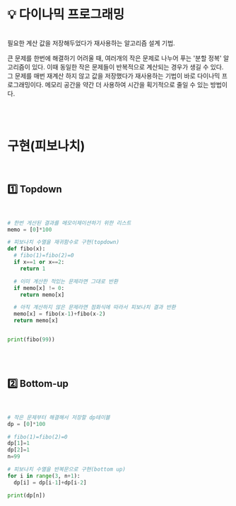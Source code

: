 # 💡 다이나믹 프로그래밍
<br>
  필요한 계산 값을 저장해두었다가 재사용하는 알고리즘 설계 기법.
  
  큰 문제를 한번에 해결하기 어려울 때, 여러개의 작은 문제로 나누어 푸는 '분할 정복' 알고리즘이 있다. 
  이때 동일한 작은 문제들이 반복적으로 계산되는 경우가 생길 수 있다. 
  그 문제를 매번 재계산 하지 않고 값을 저장했다가 재사용하는 기법이 바로 다이나믹 프로그래밍이다. 
  메모리 공간을 약간 더 사용하여 시간을 획기적으로 줄일 수 있는 방법이다.
  
<br>
<br>

# 구현(피보나치)
<br>

## 1️⃣ Topdown
<br>

```python
# 한번 게산된 결과를 메모이제이션하기 위한 리스트
memo = [0]*100

# 피보나치 수열을 재귀함수로 구현(topdown)
def fibo(x):
  # fibo(1)=fibo(2)=0
  if x==1 or x==2:
    return 1

  # 이미 계산한 적있는 문제라면 그대로 반환
  if memo[x] != 0:
    return memo[x]

  # 아직 계산하지 않은 문제라면 점화식에 따라서 피보나치 결과 반환
  memo[x] = fibo(x-1)+fibo(x-2) 
  return memo[x]


print(fibo(99))
```
<br>
<br>

## 2️⃣ Bottom-up
<br>

```python
# 작은 문제부터 해결해서 저장할 dp테이블
dp = [0]*100

# fibo(1)=fibo(2)=0
dp[1]=1
dp[2]=1
n=99

# 피보나치 수열을 반복문으로 구현(bottom up)
for i in range(3, n+1):
  dp[i] = dp[i-1]+dp[i-2]

print(dp[n])
```
